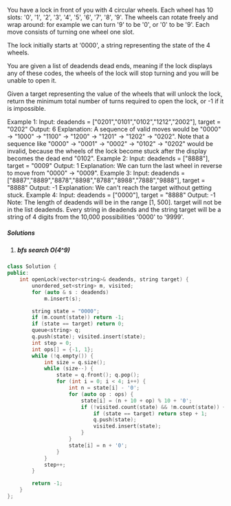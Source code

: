 You have a lock in front of you with 4 circular wheels. Each wheel has 10 slots: '0', '1', '2', '3', '4', '5', '6', '7', '8', '9'. The wheels can rotate freely and wrap around: for example we can turn '9' to be '0', or '0' to be '9'. Each move consists of turning one wheel one slot.

The lock initially starts at '0000', a string representing the state of the 4 wheels.

You are given a list of deadends dead ends, meaning if the lock displays any of these codes, the wheels of the lock will stop turning and you will be unable to open it.

Given a target representing the value of the wheels that will unlock the lock, return the minimum total number of turns required to open the lock, or -1 if it is impossible.

Example 1:
Input: deadends = ["0201","0101","0102","1212","2002"], target = "0202"
Output: 6
Explanation:
A sequence of valid moves would be "0000" -> "1000" -> "1100" -> "1200" -> "1201" -> "1202" -> "0202".
Note that a sequence like "0000" -> "0001" -> "0002" -> "0102" -> "0202" would be invalid,
because the wheels of the lock become stuck after the display becomes the dead end "0102".
Example 2:
Input: deadends = ["8888"], target = "0009"
Output: 1
Explanation:
We can turn the last wheel in reverse to move from "0000" -> "0009".
Example 3:
Input: deadends = ["8887","8889","8878","8898","8788","8988","7888","9888"], target = "8888"
Output: -1
Explanation:
We can't reach the target without getting stuck.
Example 4:
Input: deadends = ["0000"], target = "8888"
Output: -1
Note:
The length of deadends will be in the range [1, 500].
target will not be in the list deadends.
Every string in deadends and the string target will be a string of 4 digits from the 10,000 possibilities '0000' to '9999'.

##### Solutions

1. ##### bfs search O(4^9)


```c++
class Solution {
public:
    int openLock(vector<string>& deadends, string target) {
        unordered_set<string> m, visited;
        for (auto & s : deadends)
            m.insert(s);

        string state = "0000";
        if (m.count(state)) return -1;
        if (state == target) return 0;
        queue<string> q;
        q.push(state); visited.insert(state);
        int step = 0;
        int ops[] = {-1, 1};
        while (!q.empty()) {
            int size = q.size();
            while (size--) {
                state = q.front(); q.pop();
                for (int i = 0; i < 4; i++) {
                    int n = state[i] - '0';
                    for (auto op : ops) {
                        state[i] = (n + 10 + op) % 10 + '0';
                        if (!visited.count(state) && !m.count(state)) {
                            if (state == target) return step + 1;
                            q.push(state);
                            visited.insert(state);
                        }
                    }
                    state[i] = n + '0';
                }
            }
            step++;
        }

        return -1;
    }
};
```